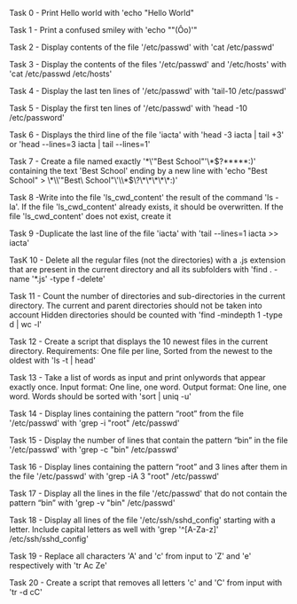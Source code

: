 Task 0 - Print Hello world with 'echo "Hello World" 

Task 1 - Print a confused smiley with 'echo "\"(Ôo)'"

Task 2 - Display contents of the file '/etc/passwd' with 'cat /etc/passwd'

Task 3 - Display the contents of the files '/etc/passwd' and '/etc/hosts' with 'cat /etc/passwd /etc/hosts'

Task 4 - Display the last ten lines of '/etc/passwd' with 'tail-10 /etc/passwd'

Task 5 - Display the first ten lines of '/etc/passwd' with 'head -10 /etc/password'

Task 6 - Displays the third line of the file 'iacta' with 'head -3 iacta | tail +3' or 'head --lines=3 iacta | tail --lines=1'

Task 7 - Create a file named exactly '\*\\'"Best School"\'\\*$\?\*\*\*\*\*:)' containing the text 'Best School' ending by a new line with 'echo "Best School" > \\\*\\\\\'\"Best\ School\"\\\'\\\\\*\$\\\?\\\*\\\*\\\*\\\*\\\*\:\)'

Task 8 -Write into the file 'ls_cwd_content' the result of the command 'ls -la'. If the file 'ls_cwd_content' already exists, it should be overwritten. If the file 'ls_cwd_content' does not exist, create it

Task 9 -Duplicate the last line of the file 'iacta' with 'tail --lines=1 iacta >> iacta'

TasK 10 - Delete all the regular files (not the directories) with a .js extension that are present in the current directory and all its subfolders with 'find . -name '*.js' -type f -delete'

Task 11 - Count the number of directories and sub-directories in the current directory.
The current and parent directories should not be taken into account
Hidden directories should be counted with 'find -mindepth 1 -type d | wc -l'

Task 12 - Create a script that displays the 10 newest files in the current directory. Requirements: One file per line, Sorted from the newest to the oldest with 'ls -t | head'

Task 13 - Take a list of words as input and print onlywords that appear exactly once. Input format: One line, one word. Output format: One line, one word. Words should be sorted with 'sort | uniq -u'

Task 14 - Display lines containing the pattern “root” from the file '/etc/passwd' with 'grep -i "root" /etc/passwd'

Task 15 - Display the number of lines that contain the pattern “bin” in the file '/etc/passwd' with 'grep -c "bin" /etc/passwd'

Task 16 - Display lines containing the pattern “root” and 3 lines after them in the file '/etc/passwd' with 'grep -iA 3 "root" /etc/passwd'

Task 17 - Display all the lines in the file '/etc/passwd' that do not contain the pattern “bin” with 'grep -v "bin" /etc/passwd'

Task 18 - Display all lines of the file '/etc/ssh/sshd_config' starting with a letter. Include capital letters as well with 'grep '^[A-Za-z]' /etc/ssh/sshd_config'

Task 19 - Replace all characters 'A' and 'c' from input to 'Z' and 'e' respectively with 'tr Ac Ze'

Task 20 - Create a script that removes all letters 'c' and 'C' from input with 'tr -d cC'
